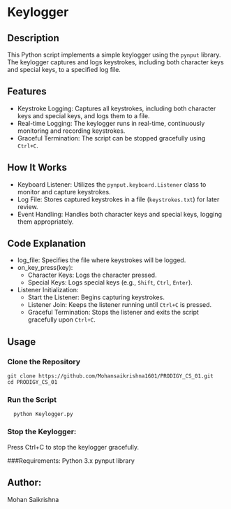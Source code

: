 # Keylogger

## Description
This Python script implements a simple keylogger using the `pynput` library. The keylogger captures and logs keystrokes, including both character keys and special keys, to a specified log file.

## Features
- Keystroke Logging: Captures all keystrokes, including both character keys and special keys, and logs them to a file.
- Real-time Logging: The keylogger runs in real-time, continuously monitoring and recording keystrokes.
- Graceful Termination: The script can be stopped gracefully using `Ctrl+C`.

## How It Works
- Keyboard Listener: Utilizes the `pynput.keyboard.Listener` class to monitor and capture keystrokes.
- Log File: Stores captured keystrokes in a file (`keystrokes.txt`) for later review.
- Event Handling: Handles both character keys and special keys, logging them appropriately.

## Code Explanation
- log_file: Specifies the file where keystrokes will be logged.
- on_key_press(key):
  - Character Keys: Logs the character pressed.
  - Special Keys: Logs special keys (e.g., `Shift`, `Ctrl`, `Enter`).
- Listener Initialization:
  - Start the Listener: Begins capturing keystrokes.
  - Listener Join: Keeps the listener running until `Ctrl+C` is pressed.
  - Graceful Termination: Stops the listener and exits the script gracefully upon `Ctrl+C`.

## Usage
### Clone the Repository
 
    git clone https://github.com/Mohansaikrishna1601/PRODIGY_CS_01.git 
    cd PRODIGY_CS_01 

### Run the Script

      python Keylogger.py


### Stop the Keylogger:
  Press Ctrl+C to stop the keylogger gracefully.

###Requirements:
  Python 3.x
  pynput library

## Author:
  Mohan Saikrishna



